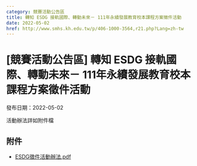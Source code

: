 ```yaml
---
category: 競賽活動公告區
title: 轉知 ESDG 接軌國際、轉動未來－ 111年永續發展教育校本課程方案徵件活動
date: 2022-05-02
href: http://www.smhs.kh.edu.tw/p/406-1000-3564,r21.php?Lang=zh-tw
---
```


# [競賽活動公告區] 轉知 ESDG 接軌國際、轉動未來－ 111年永續發展教育校本課程方案徵件活動

發布日期：2022-05-02

活動辦法詳如附件檔

## 附件

- [ESDG徵件活動辦法.pdf](https://www.smhs.kh.edu.tw/var/file/0/1000/attach/72/pta_3341_4414294_82230.pdf)
